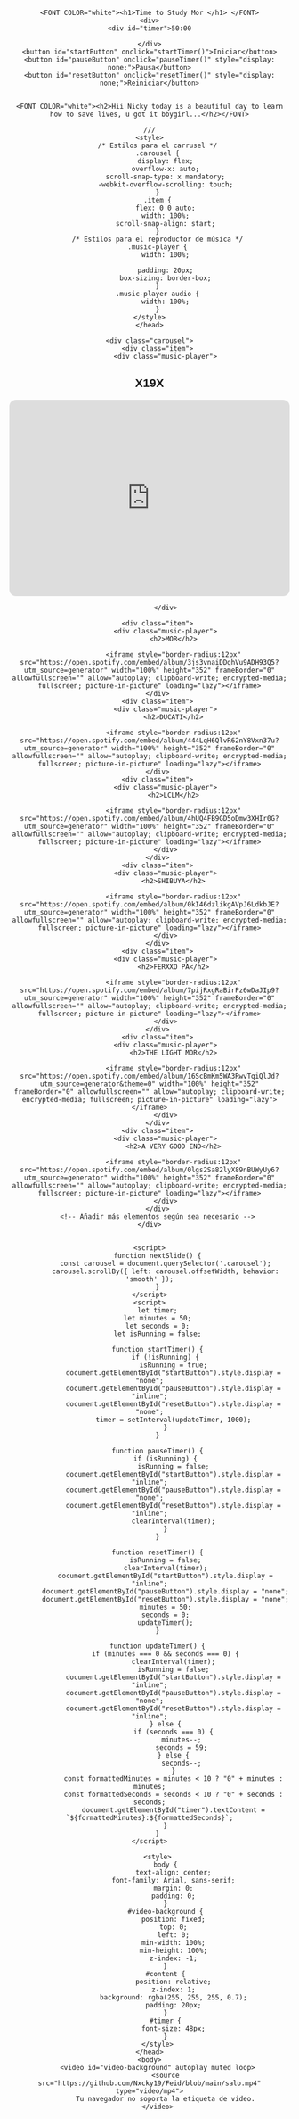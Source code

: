 

<html lang="en">
<head>
    <meta charset="UTF-8">
    <meta name="viewport" content="width=device-width, initial-scale=1.0">
    <title>Time to Study Mor</title>
    <style>
        body {
            text-align: center;
            font-family: Arial, sans-serif;
        }
        #timer {
            font-size: 48px;
        }
    </style>
</head>
<body>
    <div>
    
    <FONT COLOR="white"><h1>Time to Study Mor </h1> </FONT>
    <div>
    <div id="timer">50:00
       
    </div>
    <button id="startButton" onclick="startTimer()">Iniciar</button>
    <button id="pauseButton" onclick="pauseTimer()" style="display: none;">Pausa</button>
    <button id="resetButton" onclick="resetTimer()" style="display: none;">Reiniciar</button>
    
    
    <FONT COLOR="white"><h2>Hii Nicky today is a beautiful day to learn how to save lives, u got it bbygirl...</h2></FONT>
    
    ///
    <style>
        /* Estilos para el carrusel */
        .carousel {
            display: flex;
            overflow-x: auto;
            scroll-snap-type: x mandatory;
            -webkit-overflow-scrolling: touch;
        }
        .item {
            flex: 0 0 auto;
            width: 100%;
            scroll-snap-align: start;
        }
        /* Estilos para el reproductor de música */
        .music-player {
            width: 100%;
           
            padding: 20px;
            box-sizing: border-box;
        }
        .music-player audio {
            width: 100%;
        }
    </style>
    </head>
    
    <div class="carousel">
        <div class="item">
            <div class="music-player">
              
 <h2>X19X</h2>
                <iframe style="border-radius:12px" src="https://open.spotify.com/embed/album/56dHJTQQ8lMGgBegxfYVDM?utm_source=generator" width="100%" height="352" frameBorder="0" allowfullscreen="" allow="autoplay; clipboard-write; encrypted-media; fullscreen; picture-in-picture" loading="lazy"></iframe>
             
            </div>
     
        <div class="item">
            <div class="music-player">
                <h2>MOR</h2>
              
                <iframe style="border-radius:12px" src="https://open.spotify.com/embed/album/3js3vnaiDDghVu9ADH93Q5?utm_source=generator" width="100%" height="352" frameBorder="0" allowfullscreen="" allow="autoplay; clipboard-write; encrypted-media; fullscreen; picture-in-picture" loading="lazy"></iframe>
        </div>
        <div class="item">
            <div class="music-player">
                <h2>DUCATI</h2>
                 
                <iframe style="border-radius:12px" src="https://open.spotify.com/embed/album/444LqH6QlvR62nY8Vxn37u?utm_source=generator" width="100%" height="352" frameBorder="0" allowfullscreen="" allow="autoplay; clipboard-write; encrypted-media; fullscreen; picture-in-picture" loading="lazy"></iframe>
        </div>
        <div class="item">
            <div class="music-player">
                <h2>LCLM</h2>
               
                <iframe style="border-radius:12px" src="https://open.spotify.com/embed/album/4hUQ4FB9GD5oDmw3XHIr0G?utm_source=generator" width="100%" height="352" frameBorder="0" allowfullscreen="" allow="autoplay; clipboard-write; encrypted-media; fullscreen; picture-in-picture" loading="lazy"></iframe>
            </div>
        </div>
        <div class="item">
            <div class="music-player">
                <h2>SHIBUYA</h2>
                
                <iframe style="border-radius:12px" src="https://open.spotify.com/embed/album/0kI46dzlikgAVpJ6LdkbJE?utm_source=generator" width="100%" height="352" frameBorder="0" allowfullscreen="" allow="autoplay; clipboard-write; encrypted-media; fullscreen; picture-in-picture" loading="lazy"></iframe>
            </div>
        </div>
        <div class="item">
            <div class="music-player">
                <h2>FERXXO PA</h2>
                 
                <iframe style="border-radius:12px" src="https://open.spotify.com/embed/album/7pijRxgRaBirPz6wDaJIp9?utm_source=generator" width="100%" height="352" frameBorder="0" allowfullscreen="" allow="autoplay; clipboard-write; encrypted-media; fullscreen; picture-in-picture" loading="lazy"></iframe>
            </div>
        </div>
        <div class="item">
            <div class="music-player">
                <h2>THE LIGHT MOR</h2>
                 
                <iframe style="border-radius:12px" src="https://open.spotify.com/embed/album/16ScBmKm5WA3RwvTqiQlJd?utm_source=generator&theme=0" width="100%" height="352" frameBorder="0" allowfullscreen="" allow="autoplay; clipboard-write; encrypted-media; fullscreen; picture-in-picture" loading="lazy"></iframe>
            </div>
        </div>
        <div class="item">
            <div class="music-player">
                <h2>A VERY GOOD END</h2>
            
                <iframe style="border-radius:12px" src="https://open.spotify.com/embed/album/0lgs2Sa82lyX89nBUWyUy6?utm_source=generator" width="100%" height="352" frameBorder="0" allowfullscreen="" allow="autoplay; clipboard-write; encrypted-media; fullscreen; picture-in-picture" loading="lazy"></iframe>
            </div>
        </div>
        <!-- Añadir más elementos según sea necesario -->
    </div>
    
    
    <script>
        function nextSlide() {
            const carousel = document.querySelector('.carousel');
            carousel.scrollBy({ left: carousel.offsetWidth, behavior: 'smooth' });
        }
    </script>
    <script>
        let timer;
        let minutes = 50;
        let seconds = 0;
        let isRunning = false;

        function startTimer() {
            if (!isRunning) {
                isRunning = true;
                document.getElementById("startButton").style.display = "none";
                document.getElementById("pauseButton").style.display = "inline";
                document.getElementById("resetButton").style.display = "none";
                timer = setInterval(updateTimer, 1000);
            }
        }

        function pauseTimer() {
            if (isRunning) {
                isRunning = false;
                document.getElementById("startButton").style.display = "inline";
                document.getElementById("pauseButton").style.display = "none";
                document.getElementById("resetButton").style.display = "inline";
                clearInterval(timer);
            }
        }

        function resetTimer() {
            isRunning = false;
            clearInterval(timer);
            document.getElementById("startButton").style.display = "inline";
            document.getElementById("pauseButton").style.display = "none";
            document.getElementById("resetButton").style.display = "none";
            minutes = 50;
            seconds = 0;
            updateTimer();
        }

        function updateTimer() {
            if (minutes === 0 && seconds === 0) {
                clearInterval(timer);
                isRunning = false;
                document.getElementById("startButton").style.display = "inline";
                document.getElementById("pauseButton").style.display = "none";
                document.getElementById("resetButton").style.display = "inline";
            } else {
                if (seconds === 0) {
                    minutes--;
                    seconds = 59;
                } else {
                    seconds--;
                }
                const formattedMinutes = minutes < 10 ? "0" + minutes : minutes;
                const formattedSeconds = seconds < 10 ? "0" + seconds : seconds;
                document.getElementById("timer").textContent = `${formattedMinutes}:${formattedSeconds}`;
            }
        }
    </script>
     
        <style>
            body {
                text-align: center;
                font-family: Arial, sans-serif;
                margin: 0;
                padding: 0;
            }
            #video-background {
                position: fixed;
                top: 0;
                left: 0;
                min-width: 100%;
                min-height: 100%;
                z-index: -1;
            }
            #content {
                position: relative;
                z-index: 1;
                background: rgba(255, 255, 255, 0.7);
                padding: 20px;
            }
            #timer {
                font-size: 48px;
            }
        </style>
    </head>
    <body>
        <video id="video-background" autoplay muted loop>
            <source src="https://github.com/Nxcky19/Feid/blob/main/salo.mp4" type="video/mp4">
            Tu navegador no soporta la etiqueta de video.
        </video>
      
    
</body>
</html>
